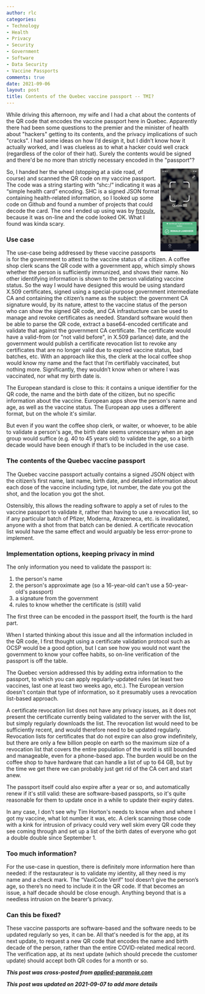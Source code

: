 ```yaml
---
author: rlc
categories:
- Technology
- Health
- Privacy
- Security
- Government
- Software
- Data Security
- Vaccine Passports
comments: true
date: 2021-09-06
layout: post
title: Contents of the Quebec vaccine passport -- TMI?
---
```


While driving this afternoon, my wife and I had a chat about the contents of the QR code that encodes the vaccine passport here in Quebec. Apparently there had been some questions to the premier and the minister of health about "hackers" getting to its contents, and the privacy implications of such "cracks". I had some ideas on how I’d design it, but I didn’t know how it actually worked, and I was clueless as to what a hacker could well crack (regardless of the color of their hat). Surely the contents would be signed and there'd be no more than strictly necessary encoded in the "passport"?

<!--more-->

<img src="/assets/2021/09/IMG_9C01CED190C6-1.JPEG" width="100px" align="right" alt="" />

So, I handed her the wheel (stopping at a side road, of course) and scanned the QR code on my vaccine passport. The code was a string starting with “shc:/“ indicating it was a “simple health card” encoding. SHC is a signed JSON format containing health-related information, so I looked up some code on Github and found a number of projects that could decode the card. The one I ended up using was by [frpoulx](https://github.com/fproulx/shc-covid19-decoder), because it was on-line and the code looked OK. What I found was kinda scary.

### Use case

The use-case being addressed by these vaccine passports is for the government to attest to the vaccine status of a citizen. A coffee shop clerk scans the QR code with a government app, which simply shows whether the person is sufficiently immunized, and shows their name. No other identifying information is shown to the person validating vaccine status. So the way I would have designed this would be using standard X.509 certificates, signed using a special-purpose government intermediate CA and containing the citizen’s name as the subject: the government CA signature would, by its nature, attest to the vaccine status of the person who can show the signed QR code, and CA infrastucture can be used to manage and revoke certificates as needed. Standard software would then be able to parse the QR code, extract a base64-encoded certificate and validate that against the government CA certificate. The certificate would have a valid-from (or "not valid before", in X.509 parlance) date, and the government would publish a certificate revocation list to revoke any certificates that are no longer valid due to expired vaccine status, bad batches, etc. With an approach like this, the clerk at the local coffee shop would know my name and the fact that I’m certifiably vaccinated, but nothing more. Significantly, they wouldn’t know when or where I was vaccinated, nor what my birth date is.

The European standard is close to this: it contains a unique identifier for the QR code, the name and the birth date of the citizen, but no specific information about the vaccine. European apps show the person's name and age, as well as the vaccine status. The European app uses a different format, but on the whole it's similar.

But even if you want the coffee shop clerk, or waiter, or whoever, to be able to validate a person's age, the birth date seems unnecessary when an age group would suffice (e.g. 40 to 45 years old) to validate the age, so a birth decade would have been enough if that’s to be included in the use case.

### The contents of the Quebec vaccine passport

The Quebec vaccine passport actually contains a signed JSON object with the citizen’s first name, last name, birth date, and detailed information about each dose of the vaccine including type, lot number, the date you got the shot, and the location you got the shot.

Ostensibly, this allows the reading software to apply a set of rules to the vaccine passport to validate it, rather than having to use a revocation list, so if any particular batch of Pfizer, Moderna, Atrazeneca, etc. is invalidated, anyone with a shot from that batch can be denied. A certificate revocation list would have the same effect and would arguably be less error-prone to implement.

### Implementation options, keeping privacy in mind

The only information you need to validate the passport is:

1. the person's name
2. the person's approximate age (so a 16-year-old can't use a 50-year-old's passport)
3. a signature from the government
4. rules to know whether the certificate is (still) valid

The first three can be encoded in the passport itself, the fourth is the hard part.

When I started thinking about this issue and all the information included in the QR code, I first thought using a certificate validation protocol such as OCSP would be a good option, but I can see how you would not want the government to know your coffee habits, so on-line verification of the passport is off the table.

The Quebec version addressed this by adding extra information to the passport, to which you can apply regularly-updated rules (at least two vaccines, last one at least two weeks ago, etc.). The European version doesn't contain that type of information, so it presumably uses a revocation list-based approach.

A certificate revocation list does not have any privacy issues, as it does not present the certificate currently being validated to the server with the list, but simply regularly downloads the list. The revocation list would need to be sufficiently recent, and would therefore need to be updated regularly. Revocation lists for certificates that do not expire can also grow indefinitely, but there are only a few billion people on earth so the maximum size of a revocation list that covers the entire population of the world is still bounded and manageable, even for a phone-based app. The burden would be on the coffee shop to have hardware that can handle a list of up to 64 GB, but by the time we get there we can probably just get rid of the CA cert and start anew.

The passport itself could also expire after a year or so, and automatically renew if it's still valid: these are software-based passports, so it's quite reasonable for them to update once in a while to update their expiry dates.

In any case, I don't see why Tim Horton's needs to know when and where I got my vaccine, what lot number it was, etc. A clerk scanning those code with a kink for intrusion of privacy could very well skim every QR code they see coming through and set up a list of the birth dates of everyone who got a double double since September 1.

### Too much information?

For the use-case in question, there is definitely more information here than needed: if the restaurateur is to validate my identity, all they need is my name and a check mark. The “VaxiCode Verif” tool doesn’t give the person’s age, so there’s no need to include it in the QR code. If that becomes an issue, a half decade should be close enough. Anything beyond that is a needless intrusion on the bearer’s privacy.

### Can this be fixed?

These vaccine passports are software-based and the software needs to be updated regularly so yes, it can be. All that's needed is for the app, at its next update, to request a new QR code that encodes the name and birth decade of the person, rather than the entire COVID-related medical record. The verification app, at its next update (which should precede the customer update) should accept both QR codes for a month or so.

**_This post was cross-posted from [applied-paranoia.com](https://applied-paranoia.com/2021/09/06/vaxicode-tmi.html)_**

**_This post was updated on 2021-09-07 to add more details_**